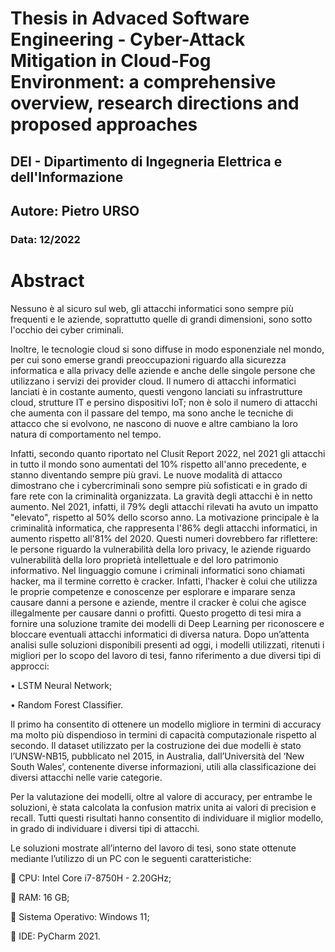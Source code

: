 ﻿# Thesis in Advaced Software Engineering - Cyber-Attack Mitigation in Cloud-Fog Environment: a comprehensive overview, research directions and proposed approaches
 
 ## DEI - Dipartimento di Ingegneria Elettrica e dell'Informazione
 
 ## Autore: Pietro URSO
 
 ### Data: 12/2022
 
 # Abstract
 
Nessuno è al sicuro sul web, gli attacchi informatici sono sempre più frequenti e le aziende, soprattutto quelle di grandi dimensioni, sono sotto l'occhio dei cyber criminali. 

Inoltre, le tecnologie cloud si sono diffuse in modo esponenziale nel mondo, per cui sono emerse grandi preoccupazioni riguardo alla sicurezza informatica e alla privacy delle aziende e anche delle singole persone che utilizzano i servizi dei provider cloud. Il numero di attacchi informatici lanciati è in costante aumento, questi vengono lanciati su infrastrutture cloud, strutture IT e persino dispositivi IoT; non è solo il numero di attacchi che aumenta con il passare del tempo, ma sono anche le tecniche di attacco che si evolvono, ne nascono di nuove e altre cambiano la loro natura di comportamento nel tempo. 

Infatti, secondo quanto riportato nel Clusit Report 2022, nel 2021 gli attacchi in tutto il mondo sono aumentati del 10% rispetto all'anno precedente, e stanno diventando sempre più gravi. Le nuove modalità di attacco dimostrano che i cybercriminali sono sempre più sofisticati e in grado di fare rete con la criminalità organizzata. La gravità degli attacchi è in netto aumento. Nel 2021, infatti, il 79% degli attacchi rilevati ha avuto un impatto "elevato", rispetto al 50% dello scorso anno. La motivazione principale è la criminalità informatica, che rappresenta l'86% degli attacchi informatici, in aumento rispetto all'81% del 2020. Questi numeri dovrebbero far riflettere: le persone riguardo la vulnerabilità della loro privacy, le aziende riguardo vulnerabilità della loro proprietà intellettuale e del loro patrimonio informativo. 
Nel linguaggio comune i criminali informatici sono chiamati hacker, ma il termine corretto è cracker. Infatti, l'hacker è colui che utilizza le proprie competenze e conoscenze per esplorare e imparare senza causare danni a persone e aziende, mentre il cracker è colui che agisce illegalmente per causare danni o profitti. 
Questo progetto di tesi mira a fornire una soluzione tramite dei modelli di Deep Learning per riconoscere e bloccare eventuali attacchi informatici di diversa natura. Dopo un’attenta analisi sulle soluzioni disponibili presenti ad oggi, i modelli utilizzati, ritenuti i migliori per lo scopo del lavoro di tesi, fanno riferimento a due diversi tipi di approcci:

  •	LSTM Neural Network;
  
  •	Random Forest Classifier. 

Il primo ha consentito di ottenere un modello migliore in termini di accuracy ma molto più dispendioso in termini di capacità computazionale rispetto al secondo. 
Il dataset utilizzato per la costruzione dei due modelli è stato l’UNSW-NB15, pubblicato nel 2015, in Australia, dall’Università del ‘New South Wales’, contenente diverse informazioni, utili alla classificazione dei diversi attacchi nelle varie categorie.

Per la valutazione dei modelli, oltre al valore di accuracy, per entrambe le soluzioni, è stata calcolata la confusion matrix unita ai valori di precision e recall. Tutti questi risultati hanno consentito di individuare il miglior modello, in grado di individuare i diversi tipi di attacchi.

Le soluzioni mostrate all’interno del lavoro di tesi, sono state ottenute mediante l’utilizzo di un PC con le seguenti caratteristiche:

  	CPU: Intel Core i7-8750H - 2.20GHz;   
  
  	RAM: 16 GB;  
  
  	Sistema Operativo: Windows 11; 
  
  	IDE: PyCharm 2021.
